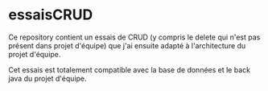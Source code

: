 # essaisCRUD

Ce repository contient un essais de CRUD (y compris le delete qui n'est pas présent dans projet d'équipe) que j'ai ensuite adapté à l'architecture du projet d'équipe.

Cet essais est totalement compatible avec la base de données et le back java du projet d'équipe.

